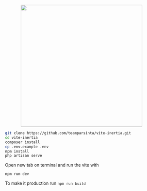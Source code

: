 <p align="center"><a href="https://laravel.com" target="_blank"><img src="https://raw.githubusercontent.com/laravel/art/master/logo-lockup/5%20SVG/2%20CMYK/1%20Full%20Color/laravel-logolockup-cmyk-red.svg" width="400"></a></p>

```bash
git clone https://github.com/teamparsinta/vite-inertia.git
cd vite-inertia
composer install
cp .env.example .env
npm install
php artisan serve
```
Open new tab on terminal and run the vite with
```bash
npm run dev
```
To make it production run `npm run build`
